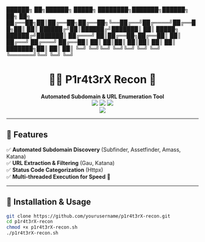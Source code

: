 ██████╗ ██╗██████╗  █████╗ ████████╗███████╗██████╗ ██╗  ██╗
██╔══██╗██║██╔══██╗██╔══██╗╚══██╔══╝██╔════╝██╔══██╗██║  ██║
██████╔╝██║██████╔╝███████║   ██║   █████╗  ██████╔╝███████║
██╔═══╝ ██║██╔══██╗██╔══██║   ██║   ██╔══╝  ██╔═══╝ ██╔══██║
██║     ██║██║  ██║██║  ██║   ██║   ███████╗██║     ██║  ██║
╚═╝     ╚═╝╚═╝  ╚═╝╚═╝  ╚═╝   ╚═╝   ╚══════╝╚═╝     ╚═╝  ╚═╝

<h1 align="center">
  🏴‍☠️ P1r4t3rX Recon 🚀  
</h1>

<p align="center">
  <b>Automated Subdomain & URL Enumeration Tool</b>  
  <br>
  <img src="https://img.shields.io/github/stars/yourusername/p1r4t3rX-recon?style=for-the-badge">
  <img src="https://img.shields.io/github/forks/yourusername/p1r4t3rX-recon?style=for-the-badge">
  <img src="https://img.shields.io/github/issues/yourusername/p1r4t3rX-recon?style=for-the-badge">
  <br>
  <img src="https://img.shields.io/badge/Made%20with-%F0%9F%92%8E%20Bash-blue?style=for-the-badge">
</p>

---

## 🎯 Features  
✅ **Automated Subdomain Discovery** (Subfinder, Assetfinder, Amass, Katana)  
✅ **URL Extraction & Filtering** (Gau, Katana)  
✅ **Status Code Categorization** (Httpx)  
✅ **Multi-threaded Execution for Speed** 🚀  

---

## 🚀 Installation & Usage  
```bash
git clone https://github.com/yourusername/p1r4t3rX-recon.git  
cd p1r4t3rX-recon  
chmod +x p1r4t3rX-recon.sh  
./p1r4t3rX-recon.sh
